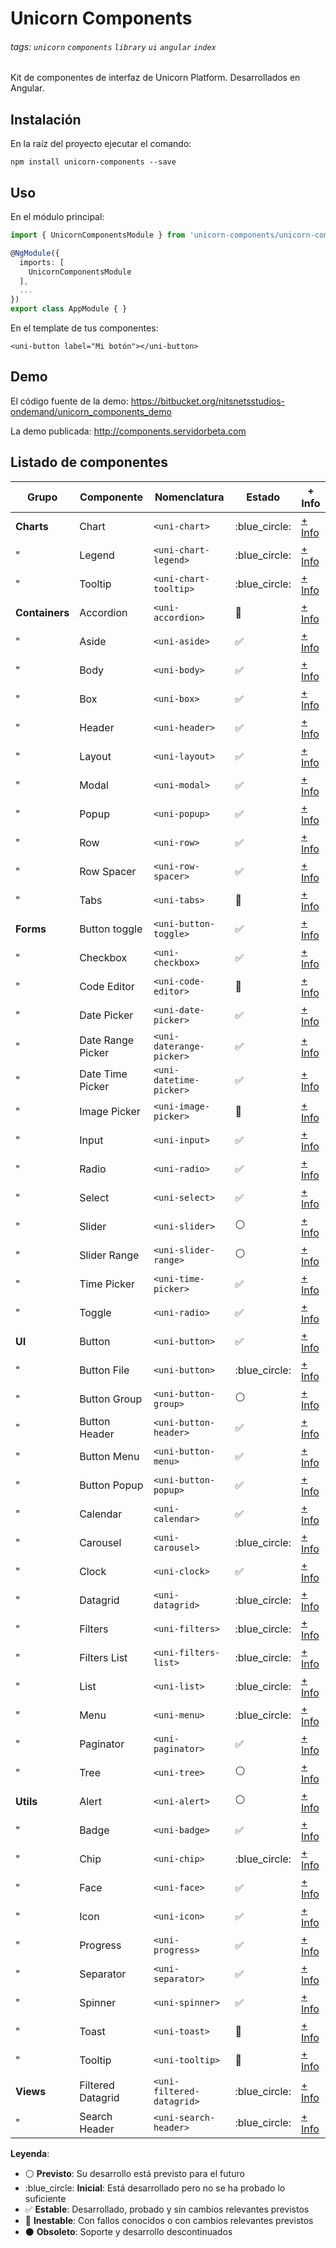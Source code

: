 Unicorn Components
==================
###### tags: `unicorn` `components` `library` `ui` `angular` `index`
Kit de componentes de interfaz de Unicorn Platform. Desarrollados en Angular.

## Instalación
En la raíz del proyecto ejecutar el comando:
```shell
npm install unicorn-components --save
```

## Uso
En el módulo principal:
```typescript
import { UnicornComponentsModule } from 'unicorn-components/unicorn-components';

@NgModule({
  imports: [
    UnicornComponentsModule
  ],
  ...
})
export class AppModule { }
```
En el template de tus componentes:
```htmlmixed
<uni-button label="Mi botón"></uni-button>
```

## Demo

El código fuente de la demo:
https://bitbucket.org/nitsnetsstudios-ondemand/unicorn_components_demo

La demo publicada:
http://components.servidorbeta.com


## Listado de componentes

| Grupo          | Componente        | Nomenclatura              | Estado              | + Info 
| -------------- | ----------------- | ------------------------- | ------------------- | ------- 
| **Charts**     | Chart             | `<uni-chart>`             | :blue_circle:       | [+ Info](src/components/charts/chart)
| "              | Legend            | `<uni-chart-legend>`      | :blue_circle:       | [+ Info](src/components/charts/chart-legend)
| "              | Tooltip           | `<uni-chart-tooltip>`     | :blue_circle:       | [+ Info](src/components/charts/chart-tooltip)
| **Containers** | Accordion         | `<uni-accordion>`         | :red_circle:        | [+ Info](src/components/containers/accordion)
| "              | Aside             | `<uni-aside>`             | :white_check_mark:  | [+ Info](src/components/containers/aside)
| "              | Body              | `<uni-body>`              | :white_check_mark:  | [+ Info](src/components/containers/body)
| "              | Box               | `<uni-box>`               | :white_check_mark:  | [+ Info](src/components/containers/box)
| "              | Header            | `<uni-header>`            | :white_check_mark:  | [+ Info](src/components/containers/header)
| "              | Layout            | `<uni-layout>`            | :white_check_mark:  | [+ Info](src/components/containers/layout)
| "              | Modal             | `<uni-modal>`             | :white_check_mark:  | [+ Info](src/components/containers/modal)
| "              | Popup             | `<uni-popup>`             | :white_check_mark:  | [+ Info](src/components/containers/popup)
| "              | Row               | `<uni-row>`               | :white_check_mark:  | [+ Info](src/components/containers/row)
| "              | Row Spacer        | `<uni-row-spacer>`        | :white_check_mark:  | [+ Info](src/components/containers/row-spacer)
| "              | Tabs              | `<uni-tabs>`              | :red_circle:        | [+ Info](src/components/containers/tabs)
| **Forms**      | Button toggle     | `<uni-button-toggle>`     | :white_check_mark:  | [+ Info](src/components/forms/button-toggle)
| "              | Checkbox          | `<uni-checkbox>`          | :white_check_mark:  | [+ Info](src/components/forms/checkbox)
| "              | Code Editor       | `<uni-code-editor>`       | :red_circle:        | [+ Info](src/components/forms/code-editor)
| "              | Date Picker       | `<uni-date-picker>`       | :white_check_mark:  | [+ Info](src/components/forms/date-picker)
| "              | Date Range Picker | `<uni-daterange-picker>`  | :white_check_mark:  | [+ Info](src/components/forms/daterange-picker)
| "              | Date Time Picker  | `<uni-datetime-picker>`   | :white_check_mark:  | [+ Info](src/components/forms/datetime-picker)
| "              | Image Picker      | `<uni-image-picker>`      | :red_circle:        | [+ Info](src/components/forms/image-picker)
| "              | Input             | `<uni-input>`             | :white_check_mark:  | [+ Info](src/components/forms/input)
| "              | Radio             | `<uni-radio>`             | :white_check_mark:  | [+ Info](src/components/forms/radio)
| "              | Select            | `<uni-select>`            | :white_check_mark:  | [+ Info](src/components/forms/select)
| "              | Slider            | `<uni-slider>`            | :white_circle:      | [+ Info](src/components/forms/slider)
| "              | Slider Range      | `<uni-slider-range>`      | :white_circle:      | [+ Info](src/components/forms/slider-range)
| "              | Time Picker       | `<uni-time-picker>`       | :white_check_mark:  | [+ Info](src/components/forms/time-picker)
| "              | Toggle            | `<uni-radio>`             | :white_check_mark:  | [+ Info](src/components/forms/radio)
| **UI**         | Button            | `<uni-button>`            | :white_check_mark:  | [+ Info](src/components/ui/button)
| "              | Button File       | `<uni-button>`            | :blue_circle:       | [+ Info](src/components/ui/button)
| "              | Button Group      | `<uni-button-group>`      | :white_circle:      | [+ Info](src/components/ui/button-group)
| "              | Button Header     | `<uni-button-header>`     | :white_check_mark:  | [+ Info](src/components/ui/button-header)
| "              | Button Menu       | `<uni-button-menu>`       | :white_check_mark:  | [+ Info](src/components/ui/button-menu)
| "              | Button Popup      | `<uni-button-popup>`      | :white_check_mark:  | [+ Info](src/components/ui/button-popup)
| "              | Calendar          | `<uni-calendar>`          | :white_check_mark:  | [+ Info](src/components/ui/calendar)
| "              | Carousel          | `<uni-carousel>`          | :blue_circle:       | [+ Info](src/components/ui/carousel)
| "              | Clock             | `<uni-clock>`             | :white_check_mark:  | [+ Info](src/components/ui/clock)
| "              | Datagrid          | `<uni-datagrid>`          | :blue_circle:       | [+ Info](src/components/ui/datagrid)
| "              | Filters           | `<uni-filters>`           | :blue_circle:       | [+ Info](src/components/ui/filters)
| "              | Filters List      | `<uni-filters-list>`      | :blue_circle:       | [+ Info](src/components/ui/filters-list)
| "              | List              | `<uni-list>`              | :blue_circle:       | [+ Info](src/components/ui/list)
| "              | Menu              | `<uni-menu>`              | :blue_circle:       | [+ Info](src/components/ui/menu)
| "              | Paginator         | `<uni-paginator>`         | :white_check_mark:  | [+ Info](src/components/ui/paginator)
| "              | Tree              | `<uni-tree>`              | :white_circle:      | [+ Info](src/components/ui/tree)
| **Utils**      | Alert             | `<uni-alert>`             | :white_circle:      | [+ Info](src/components/utils/alert)
| "              | Badge             | `<uni-badge>`             | :white_check_mark:  | [+ Info](src/components/utils/badge)
| "              | Chip              | `<uni-chip>`              | :blue_circle:       | [+ Info](src/components/utils/chip)
| "              | Face              | `<uni-face>`              | :white_check_mark:  | [+ Info](src/components/utils/face)
| "              | Icon              | `<uni-icon>`              | :white_check_mark:  | [+ Info](src/components/utils/icon)
| "              | Progress          | `<uni-progress>`          | :white_check_mark:  | [+ Info](src/components/utils/progress)
| "              | Separator         | `<uni-separator>`         | :white_check_mark:  | [+ Info](src/components/utils/separator)
| "              | Spinner           | `<uni-spinner>`           | :white_check_mark:  | [+ Info](src/components/utils/spinner)
| "              | Toast             | `<uni-toast>`             | :red_circle:        | [+ Info](src/components/utils/toast)
| "              | Tooltip           | `<uni-tooltip>`           | :red_circle:        | [+ Info](src/components/utils/tooltip)
| **Views**      | Filtered Datagrid | `<uni-filtered-datagrid>` | :blue_circle:       | [+ Info](src/components/views/filtered-datagrid)
| "              | Search Header     | `<uni-search-header>`     | :blue_circle:       | [+ Info](src/components/views/search-header)

**Leyenda**:

- :white_circle: **Previsto**: Su desarrollo está previsto para el futuro
- :blue_circle: **Inicial**: Está desarrollado pero no se ha probado lo suficiente
- :white_check_mark: **Estable**: Desarrollado, probado y sin cambios relevantes previstos
- :red_circle: **Inestable**: Con fallos conocidos o con cambios relevantes previstos
- :black_circle: **Obsoleto**: Soporte y desarrollo descontinuados